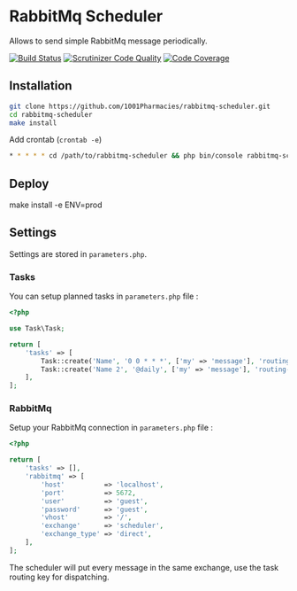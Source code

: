 # RabbitMq Scheduler

Allows to send simple RabbitMq message periodically.

[![Build Status](https://travis-ci.org/1001Pharmacies/rabbitmq-scheduler.svg?branch=master)](https://travis-ci.org/1001Pharmacies/rabbitmq-scheduler)
[![Scrutinizer Code Quality](https://scrutinizer-ci.com/g/1001Pharmacies/rabbitmq-scheduler/badges/quality-score.png?b=master)](https://scrutinizer-ci.com/g/1001Pharmacies/rabbitmq-scheduler/?branch=master)
[![Code Coverage](https://scrutinizer-ci.com/g/1001Pharmacies/rabbitmq-scheduler/badges/coverage.png?b=master)](https://scrutinizer-ci.com/g/1001Pharmacies/rabbitmq-scheduler/?branch=master)

## Installation

```bash
git clone https://github.com/1001Pharmacies/rabbitmq-scheduler.git
cd rabbitmq-scheduler
make install
```

Add crontab (`crontab -e`)

```bash
* * * * * cd /path/to/rabbitmq-scheduler && php bin/console rabbitmq-scheduler:run
```

## Deploy

make install -e ENV=prod

## Settings

Settings are stored in `parameters.php`.

### Tasks

You can setup planned tasks in `parameters.php` file :

```php
<?php

use Task\Task;

return [
    'tasks' => [
        Task::create('Name', '0 0 * * *', ['my' => 'message'], 'routing-key'),
        Task::create('Name 2', '@daily', ['my' => 'message'], 'routing-key-2'),
    ],
];
```

### RabbitMq

Setup your RabbitMq connection in `parameters.php` file :

```php
<?php

return [
    'tasks' => [],
    'rabbitmq' => [
        'host'          => 'localhost',
        'port'          => 5672,
        'user'          => 'guest',
        'password'      => 'guest',
        'vhost'         => '/',
        'exchange'      => 'scheduler',
        'exchange_type' => 'direct',
    ],
];
```

The scheduler will put every message in the same exchange, use the task routing key for dispatching.
